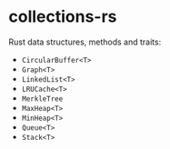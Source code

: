 # collections-rs

Rust data structures, methods and traits:

- `CircularBuffer<T>`
- `Graph<T>`
- `LinkedList<T>`
- `LRUCache<T>`
- `MerkleTree`
- `MaxHeap<T>`
- `MinHeap<T>`
- `Queue<T>`
- `Stack<T>`
